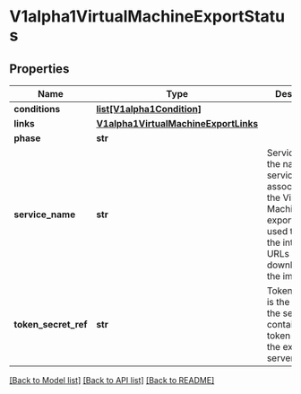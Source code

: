 # V1alpha1VirtualMachineExportStatus

## Properties
Name | Type | Description | Notes
------------ | ------------- | ------------- | -------------
**conditions** | [**list[V1alpha1Condition]**](V1alpha1Condition.md) |  | [optional] 
**links** | [**V1alpha1VirtualMachineExportLinks**](V1alpha1VirtualMachineExportLinks.md) |  | [optional] 
**phase** | **str** |  | [optional] 
**service_name** | **str** | ServiceName is the name of the service created associated with the Virtual Machine export. It will be used to create the internal URLs for downloading the images | [optional] 
**token_secret_ref** | **str** | TokenSecretRef is the name of the secret that contains the token used by the export server pod | [optional] 

[[Back to Model list]](../README.md#documentation-for-models) [[Back to API list]](../README.md#documentation-for-api-endpoints) [[Back to README]](../README.md)


